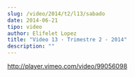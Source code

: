 ```yaml
---
slug: /video/2014/t2/l13/sabado
date: 2014-06-21
tipo: video
author: Elifelet Lopez
title: "Video 13 - Trimestre 2 - 2014"
description: ""
---
```


http://player.vimeo.com/video/99056098
